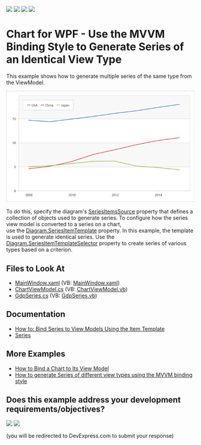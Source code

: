 <!-- default badges list -->
![](https://img.shields.io/endpoint?url=https://codecentral.devexpress.com/api/v1/VersionRange/128569962/21.1.5%2B)
[![](https://img.shields.io/badge/Open_in_DevExpress_Support_Center-FF7200?style=flat-square&logo=DevExpress&logoColor=white)](https://supportcenter.devexpress.com/ticket/details/T513360)
[![](https://img.shields.io/badge/📖_How_to_use_DevExpress_Examples-e9f6fc?style=flat-square)](https://docs.devexpress.com/GeneralInformation/403183)
[![](https://img.shields.io/badge/💬_Leave_Feedback-feecdd?style=flat-square)](#does-this-example-address-your-development-requirementsobjectives)
<!-- default badges end -->

# Chart for WPF - Use the MVVM Binding Style to Generate Series of an Identical View Type

This example shows how to generate multiple series of the same type from the ViewModel.

![Resulting chart](Images/resulting-chart.png)

To do this, specify the diagram's [SeriesItemsSource](https://docs.devexpress.com/WPF/DevExpress.Xpf.Charts.Diagram.SeriesItemsSource?p=netframework) property that defines a collection of objects used to generate series. To configure how the series view model is converted to a series on a chart, use the [Diagram.SeriesItemTemplate](https://docs.devexpress.com/WPF/DevExpress.Xpf.Charts.Diagram.SeriesItemTemplate?p=netframework) property. In this example, the template is used to generate identical series. Use the [Diagram.SeriesItemTemplateSelector](https://docs.devexpress.com/WPF/DevExpress.Xpf.Charts.Diagram.SeriesItemTemplateSelector?p=netframework) property to create series of various types based on a criterion.

## Files to Look At

* [MainWindow.xaml](./CS/SeriesItemTemplateSample/MainWindow.xaml) (VB: [MainWindow.xaml](./VB/SeriesItemTemplateSample/MainWindow.xaml))
* [ChartViewModel.cs](./CS/SeriesItemTemplateSample/ViewModel/ChartViewModel.cs) (VB: [ChartViewModel.vb](./VB/SeriesItemTemplateSample/ViewModel/ChartViewModel.vb))
* [GdpSeries.cs](./CS/SeriesItemTemplateSample/Model/GdpSeries.cs) (VB: [GdpSeries.vb](./VB/SeriesItemTemplateSample/Model/GdpSeries.vb))

## Documentation

* [How to: Bind Series to View Models Using the Item Template](https://docs.devexpress.com/WPF/118934/controls-and-libraries/charts-suite/chart-control/examples/providing-data/how-to-bind-series-to-view-models-using-the-item-template)
* [Series](https://docs.devexpress.com/WPF/6339/controls-and-libraries/charts-suite/chart-control/series/series)

## More Examples

* [How to Bind a Chart to Its View Model](https://github.com/DevExpress-Examples/how-to-bind-a-chart-to-its-viewmodel-t541777)
* [How to generate Series of different view types using the MVVM binding style](https://github.com/DevExpress-Examples/how-to-generate-series-of-different-view-types-using-the-mvvm-binding-style-t500832)
<!-- feedback -->
## Does this example address your development requirements/objectives?

[<img src="https://www.devexpress.com/support/examples/i/yes-button.svg"/>](https://www.devexpress.com/support/examples/survey.xml?utm_source=github&utm_campaign=wpf-charts-create-multiple-series-of-identical-view-mvvm&~~~was_helpful=yes) [<img src="https://www.devexpress.com/support/examples/i/no-button.svg"/>](https://www.devexpress.com/support/examples/survey.xml?utm_source=github&utm_campaign=wpf-charts-create-multiple-series-of-identical-view-mvvm&~~~was_helpful=no)

(you will be redirected to DevExpress.com to submit your response)
<!-- feedback end -->
